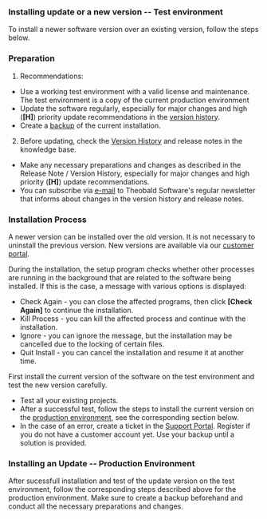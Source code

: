 
### Installing update or a new version -- Test environment
To install a newer software version over an existing version, follow the steps below. 

### Preparation 

1. Recommendations:
 - Use a working test environment with a valid license and maintenance. The test environment is a copy of the current production environment   
 - Update the software regularly, especially for major changes and high (**[H]**) priority update recommendations in the [version history](https://kb.theobald-software.com/version-history).
 - Create a [backup](#how-to-create-a-backup) of the current installation.

2. Before updating, check the [Version History](https://kb.theobald-software.com/version-history) and release notes in the knowledge base.   
 - Make any necessary preparations and changes as described in the Release Note / Version History, especially for major changes and high priority (**[H]**) update recommendations.
 - You can subscribe via [e-mail](mailto:info@theobald-software.com) to Theobald Software's regular newsletter that informs about changes in the version history and release notes.  

### Installation Process
A newer version can be installed over the old version. It is not necessary to uninstall the previous version. 
New versions are available via our [customer portal](https://my.theobald-software.com).

During the installation, the setup program checks whether other processes are running in the background that are related to the software being installed. If this is the case, a message with various options is displayed: 
- Check Again - you can close the affected programs, then click **[Check Again]** to continue the installation. 
- Kill Process - you can kill the affected process and continue with the installation.
- Ignore - you can ignore the message, but the installation may be cancelled due to the locking of certain files.
- Quit Install - you can cancel the installation and resume it at another time.


First install the current version of the software on the test environment and test the new version carefully. 
 - Test all your existing projects.  
 - After a successful test, follow the steps to install the current version on the [production environment](#installing-an-update----production-environment), see the corresponding section below.    
 - In the case of an error, create a ticket in the [Support Portal](https://support.theobald-software.com). Register if you do not have a customer account yet. Use your backup until a solution is provided.


### Installing an Update -- Production Environment 
After sucessfull installation and test of the update version on the test environment, follow the corresponding steps described above for the production environment. Make sure to create a backup beforehand and conduct all the necessary preparations and changes. 

